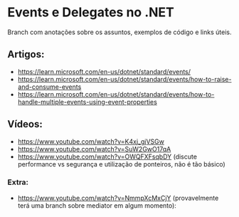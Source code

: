 # Events e Delegates no .NET
Branch com anotações sobre os assuntos, exemplos de código e links úteis.

## Artigos:
- https://learn.microsoft.com/en-us/dotnet/standard/events/
- https://learn.microsoft.com/en-us/dotnet/standard/events/how-to-raise-and-consume-events
- https://learn.microsoft.com/en-us/dotnet/standard/events/how-to-handle-multiple-events-using-event-properties


## Vídeos:
- https://www.youtube.com/watch?v=K4xj_gjVSGw
- https://www.youtube.com/watch?v=SuW2GwO17qA
- https://www.youtube.com/watch?v=OWQFXFsqbDY (discute performance vs segurança e utilização de ponteiros, não é tão básico)

### Extra:
- https://www.youtube.com/watch?v=NmmpXcMxCjY (provavelmente terá uma branch sobre mediator em algum momento):